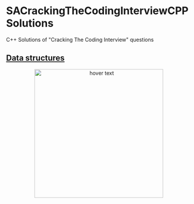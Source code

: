 # SACrackingTheCodingInterviewCPPSolutions
C++ Solutions of "Cracking The Coding Interview" questions

## [Data structures](https://github.com/appinho/SACrackingTheCodingInterview/tree/master/data_structures)

<p align="center">
  <img src="./doc/data_structures.png" width="350" title="hover text">
</p>
